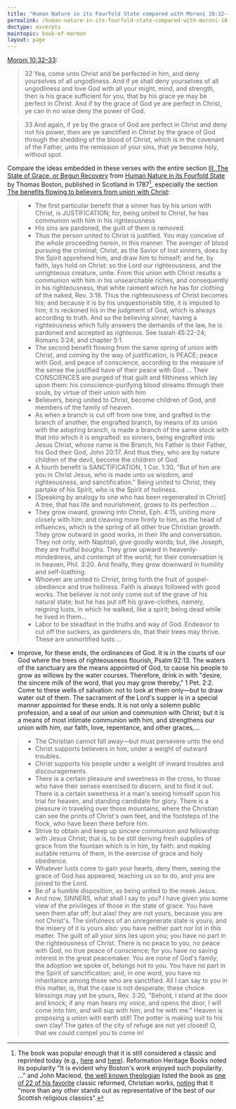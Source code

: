 ```yaml
---
title: "Human Nature in its Fourfold State compared with Moroni 10:32--33"
permalink: /human-nature-in-its-fourfold-state-compared-with-moroni-10-32-33/
doctype: excerpts
maintopic: book-of-mormon
layout: page
---
```


[Moroni 10:32–33](https://www.lds.org/scriptures/bofm/moro/10.32-33?lang=eng):

> 32 Yea, come unto Christ and be perfected in him, and deny yourselves of all ungodliness. And if ye shall deny yourselves of all ungodliness and love God with all your might, mind, and strength, then is his grace sufficient for you, that by his grace ye may be perfect in Christ. And if by the grace of God ye are perfect in Christ, ye can in no wise deny the power of God.

> 33 And again, if ye by the grace of God are perfect in Christ and deny not his power, then are ye sanctified in Christ by the grace of God through the shedding of the blood of Christ, which is in the covenant of the Father, unto the remission of your sins, that ye become holy, without spot.

Compare the ideas embedded in these verses with the entire section [III. The State of Grace, or Begun Recovery](https://archive.org/stream/humannatureinit02bostgoog#page/n142) from [Human Nature in its Fourfold State](https://archive.org/stream/humannatureinit02bostgoog#page/n6) by Thomas Boston, published in Scotland in 1787[^fourfold_state], especially the section [The benefits flowing to believers from union with Christ](https://archive.org/stream/humannatureinit02bostgoog#page/n192):

> * The first particular benefit that a sinner has by his union with Christ, is JUSTIFICATION; for, being united to Christ, he has communion with him in his righteousness
> * His sins are pardoned, the guilt of them is removed.
> * Thus the person united to Christ is justified. You may conceive of the whole proceeding herein, in this manner. The avenger of blood pursuing the criminal; Christ, as the Savior of lost sinners, does by the Spirit apprehend him, and draw him to himself; and he, by faith, lays hold on Christ: so the Lord our righteousness, and the unrighteous creature, unite. From this union with Christ results a communion with him in his unsearchable riches, and consequently in his righteousness, that white raiment which he has for clothing of the naked, Rev.  3:18. Thus the righteousness of Christ becomes his; and because it is by his unquestionable title, it is imputed to him; it is reckoned his in the judgment of God, which is always according to truth. And so the believing sinner, having a righteousness which fully answers the demands of the law, he is pardoned and accepted as righteous. See Isaiah 45:22-24; Romans 3:24; and chapter 5:1.
> * The second benefit flowing from the same spring of union with Christ, and coming by the way of justification, is PEACE; peace with God, and peace of conscience, according to the measure of the sense the justified have of their peace with God ... Their CONSCIENCES are purged of that guilt and filthiness which lay upon them: his conscience-purifying blood streams through their souls, by virtue of their union with him
> * Believers, being united to Christ, become children of God, and members of the family of heaven.
> * As when a branch is cut off from one tree, and grafted in the branch of another, the engrafted branch, by means of its union with the adopting branch, is made a branch of the same stock with that into which it is engrafted: so sinners, being engrafted into Jesus Christ, whose name is the Branch, his Father is their Father, his God their God, John 20:17. And thus they, who are by nature children of the devil, become the children of God.
> * A fourth benefit is SANCTIFICATION, 1 Cor. 1:30, "But of him are you in Christ Jesus, who is made unto us wisdom, and righteousness, and sanctification." Being united to Christ, they partake of his Spirit, who is the Spirit of holiness.
> * [Speaking by analogy to one who has been regenerated in Christ] A tree, that has life and nourishment, grows to its perfection ...
> * They grow inward, growing into Christ, Eph. 4:15, uniting more closely with him; and cleaving more firmly to him, as the head of influences, which is the spring of all other true Christian growth. They grow outward in good works, in their life and conversation. They not only, with Naphtali, give goodly words; but, like Joseph, they are fruitful boughs. They grow upward in heavenly-mindedness, and contempt of the world; for their conversation is in heaven, Phil. 3:20. And finally, they grow downward in humility and self-loathing.
> * Whoever are united to Christ, bring forth the fruit of gospel-obedience and true holiness.  Faith is always followed with good works. The believer is not only come out of the grave of his natural state; but he has put off his grave-clothes, namely, reigning lusts, in which he walked, like a spirit; being dead while he lived in them...
> * Labor to be steadfast in the truths and way of God.  Endeavor to cut off the suckers, as gardeners do, that their trees may thrive.  These are unmortified lusts ...
* Improve, for these ends, the ordinances of God. It is in the courts of our God where the trees of righteousness flourish, Psalm 92:13. The waters of the sanctuary are the means appointed of God, to cause his people to grow as willows by the water courses. Therefore, drink in with "desire, the sincere milk of the word, that you may grow thereby," 1 Pet. 2:2. Come to these wells of salvation: not to look at them only—but to draw water out of them. The sacrament of the Lord's supper is in a special manner appointed for these ends.  It is not only a solemn public profession, and a seal of our union and communion with Christ; but it is a means of most intimate communion with him, and strengthens our union with him, our faith, love, repentance, and other graces,...
> * The Christian cannot fall away—but must persevere unto the end
> * Christ supports believers in him, under a weight of outward troubles.
> * Christ supports his people under a weight of inward troubles and discouragements.
> * There is a certain pleasure and sweetness in the cross, to those who have their senses exercised to discern, and to find it out. There is a certain sweetness in a man's seeing himself upon his trial for heaven, and standing candidate for glory.  There is a pleasure in traveling over those mountains, where the Christian can see the prints of Christ's own feet, and the footsteps of the flock, who have been there before him.
> * Strive to obtain and keep up sincere communion and fellowship with Jesus Christ; that is, to be still deriving fresh supplies of grace from the fountain which is in him, by faith: and making suitable returns of them, in the exercise of grace and holy obedience.
> * Whatever lusts come to gain your hearts, deny them, seeing the grace of God has appeared, teaching us so to do, and you are joined to the Lord.
> * Be of a humble disposition, as being united to the meek Jesus.
> * And now, SINNERS, what shall I say to you? I have given you some view of the privileges of those in the state of grace. You have seen them afar off; but alas!  they are not yours, because you are not Christ's. The sinfulness of an unregenerate state is yours; and the misery of it is yours also: you have neither part nor lot in this matter. The guilt of all your sins lies upon you; you have no part in the righteousness of Christ. There is no peace to you, no peace with God, no true peace of conscience; for you have no saving interest in the great peacemaker. You are none of God's family; the adoption we spoke of, belongs not to you. You have no part in the Spirit of sanctification; and, in one word, you have no inheritance among those who are sanctified. All I can say to you in this matter, is, that the case is not desperate; these choice blessings may yet be yours, Rev. 3:20, "Behold, I stand at the door and knock; if any man hears my voice, and opens the door, I will come into him, and will sup with him, and he with me." Heaven is proposing a union with earth still! The potter is making suit to his own clay! The gates of the city of refuge are not yet closed! O, that we could compel you to come in!

[^fourfold_state]: The book was popular enough that it is still considered a classic and reprinted today (e.g., [here](https://banneroftruth.org/us/store/theology-books/human-nature-in-its-fourfold-state/) and [here](https://www.heritagebooks.org/products/human-nature-in-its-fourfold-state-boston.html)).  Reformation Heritage Books noted its popularity "It is evident why Boston's work enjoyed such popularity. ..." and John Macleod, [the well known theologian](https://en.wikipedia.org/wiki/John_Macleod_%28theologian%29) listed the book as [one of 22 of his favorite](https://reformedbooksonline.com/suggested-reading/) classic reformed, Christian works, [noting](https://www.goodreads.com/book/show/19194212-human-nature-in-its-fourfold-state) that it "more than any other stands out as representative of the best of our Scottish religious classics".
